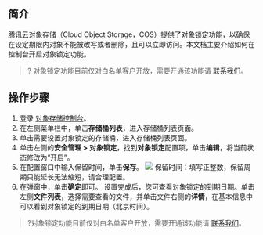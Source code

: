 ## 简介

腾讯云对象存储（Cloud Object Storage，COS）提供了对象锁定功能，以确保在设定期限内对象不能被改写或者删除，且可以立即访问。本文档主要介绍如何在控制台开启对象锁定功能。

>?
>对象锁定功能目前仅对白名单客户开放，需要开通该功能请 [联系我们](https://cloud.tencent.com/document/product/436/37708)。

## 操作步骤

1. 登录 [对象存储控制台](https://console.cloud.tencent.com/cos5)。
2. 在左侧菜单栏中，单击**存储桶列表**，进入存储桶列表页面。
3. 单击需要设置对象锁定的存储桶，进入存储桶列表页面。
4. 单击左侧的**安全管理 > 对象锁定**，找到**对象锁定**配置项，单击**编辑**，将当前状态修改为“开启”。
5. 在配置窗口中输入保留时间，单击**保存**。
![](https://main.qcloudimg.com/raw/ce97b907b05577d7803ba6e5a1822957.png)
	保留时间：填写正整数，保留周期只能延长无法缩短，请合理配置。
6. 在弹窗中，单击**确定**即可。
设置完成后，您可查看对象锁定的到期日期。单击左侧**文件列表**，选择需要查看的文件，并单击文件右侧的**详情**，在基本信息中可以看到对象锁定的到期日期（北京时间）。
>?对象锁定功能目前仅对白名单客户开放，需要开通该功能请 [联系我们](https://cloud.tencent.com/document/product/436/37708)。
